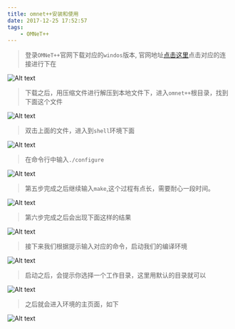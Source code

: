 ```yaml
---
title: omnet++安装和使用
date: 2017-12-25 17:52:57
tags:
	- OMNeT++
---
```


>登录`OMNeT++`官网下载对应的`windos`版本, 官网地址[点击这里](https://www.omnetpp.org/omnetpp)点击对应的连接进行下在 

![Alt text](/images/omnet1.jpg)
<!-- more -->

>下载之后，用压缩文件进行解压到本地文件下，进入`omnet++`根目录，找到下面这个文件  
  
![Alt text](/images/omnet6.jpg)
  
>双击上面的文件，进入到`shell`环境下面  
  
![Alt text](/images/omnet7.jpg)
  
>在命令行中输入`./configure`  
  
![Alt text](/images/omnet8.jpg)
  
>第五步完成之后继续输入`make`,这个过程有点长，需要耐心一段时间。  
  
![Alt text](/images/omnet9.jpg)
  
>第六步完成之后会出现下面这样的结果  
  
![Alt text](/images/omnet2.jpg)
  
>接下来我们根据提示输入对应的命令，启动我们的编译环境  
  
![Alt text](/images/omnet3.jpg)
  
>启动之后，会提示你选择一个工作目录，这里用默认的目录就可以  
  
![Alt text](/images/omnet4.jpg)
   
>之后就会进入环境的主页面，如下  
  
![Alt text](/images/omnet5.jpg)


